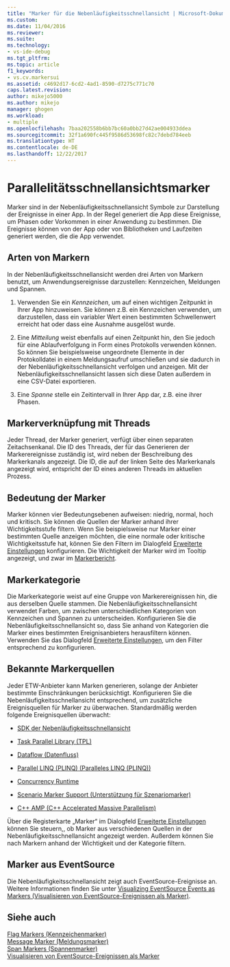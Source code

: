 ```yaml
---
title: "Marker für die Nebenläufigkeitsschnellansicht | Microsoft-Dokumentation"
ms.custom: 
ms.date: 11/04/2016
ms.reviewer: 
ms.suite: 
ms.technology:
- vs-ide-debug
ms.tgt_pltfrm: 
ms.topic: article
f1_keywords:
- vs.cv.markersui
ms.assetid: c4692d17-6cd2-4ad1-8590-d7275c771c70
caps.latest.revision: 
author: mikejo5000
ms.author: mikejo
manager: ghogen
ms.workload:
- multiple
ms.openlocfilehash: 7baa202558b6bb7bc60a0bb27d42ae004933ddea
ms.sourcegitcommit: 32f1a690fc445f9586d53698fc82c7debd784eeb
ms.translationtype: HT
ms.contentlocale: de-DE
ms.lasthandoff: 12/22/2017
---
```

# <a name="concurrency-visualizer-markers"></a>Parallelitätsschnellansichtsmarker
Marker sind in der Nebenläufigkeitsschnellansicht Symbole zur Darstellung der Ereignisse in einer App.  In der Regel generiert die App diese Ereignisse, um Phasen oder Vorkommen in einer Anwendung zu bestimmen.  Die Ereignisse können von der App oder von Bibliotheken und Laufzeiten generiert werden, die die App verwendet.  
  
## <a name="kinds-of-markers"></a>Arten von Markern  
 In der Nebenläufigkeitsschnellansicht werden drei Arten von Markern benutzt, um Anwendungsereignisse darzustellen: Kennzeichen, Meldungen und Spannen.  
  
1.  Verwenden Sie ein *Kennzeichen*, um auf einen wichtigen Zeitpunkt in Ihrer App hinzuweisen.  Sie können z.B. ein Kennzeichen verwenden, um darzustellen, dass ein variabler Wert einen bestimmten Schwellenwert erreicht hat oder dass eine Ausnahme ausgelöst wurde.  
  
2.  Eine *Mitteilung* weist ebenfalls auf einen Zeitpunkt hin, den Sie jedoch für eine Ablaufverfolgung in Form eines Protokolls verwenden können.  So können Sie beispielsweise ungeordnete Elemente in der Protokolldatei in einem Meldungsaufruf umschließen und sie dadurch in der Nebenläufigkeitsschnellansicht verfolgen und anzeigen. Mit der Nebenläufigkeitsschnellansicht lassen sich diese Daten außerdem in eine CSV-Datei exportieren.  
  
3.  Eine *Spanne* stelle ein Zeitintervall in Ihrer App dar, z.B. eine ihrer Phasen.  
  
## <a name="marker-linkage-to-threads"></a>Markerverknüpfung mit Threads  
 Jeder Thread, der Marker generiert, verfügt über einen separaten Zeitachsenkanal.  Die ID des Threads, der für das Generieren der Markerereignisse zuständig ist, wird neben der Beschreibung des Markerkanals angezeigt.  Die ID, die auf der linken Seite des Markerkanals angezeigt wird, entspricht der ID eines anderen Threads im aktuellen Prozess.  
  
## <a name="marker-importance"></a>Bedeutung der Marker  
 Marker können vier Bedeutungsebenen aufweisen: niedrig, normal, hoch und kritisch.  Sie können die Quellen der Marker anhand ihrer Wichtigkeitsstufe filtern.  Wenn Sie beispielsweise nur Marker einer bestimmten Quelle anzeigen möchten, die eine normale oder kritische Wichtigkeitsstufe hat, können Sie den Filtern im Dialogfeld [Erweiterte Einstellungen](../profiling/advanced-settings-dialog-box-concurrency-visualizer.md) konfigurieren. Die Wichtigkeit der Marker wird im Tooltip angezeigt, und zwar im [Markerbericht](../profiling/markers-report.md).  
  
## <a name="marker-category"></a>Markerkategorie  
 Die Markerkategorie weist auf eine Gruppe von Markerereignissen hin, die aus derselben Quelle stammen.  Die Nebenläufigkeitsschnellansicht verwendet Farben, um zwischen unterschiedlichen Kategorien von Kennzeichen und Spannen zu unterscheiden. Konfigurieren Sie die Nebenläufigkeitsschnellansicht so, dass Sie anhand von Kategorien die Marker eines bestimmten Ereignisanbieters herausfiltern können.  Verwenden Sie das Dialogfeld [Erweiterte Einstellungen](../profiling/advanced-settings-dialog-box-concurrency-visualizer.md), um den Filter entsprechend zu konfigurieren.  
  
## <a name="known-sources-of-markers"></a>Bekannte Markerquellen  
 Jeder ETW-Anbieter kann Marken generieren, solange der Anbieter bestimmte Einschränkungen berücksichtigt. Konfigurieren Sie die Nebenläufigkeitsschnellansicht entsprechend, um zusätzliche Ereignisquellen für Marker zu überwachen. Standardmäßig werden folgende Ereignisquellen überwacht:  
  
-   [SDK der Nebenläufigkeitsschnellansicht](../profiling/concurrency-visualizer-sdk.md)  
  
-   [Task Parallel Library (TPL)](/dotnet/standard/parallel-programming/task-parallel-library-tpl)  
  
-   [Dataflow (Datenfluss)](/dotnet/standard/parallel-programming/dataflow-task-parallel-library)  
  
-   [Parallel LINQ (PLINQ) (Paralleles LINQ (PLINQ))](/dotnet/standard/parallel-programming/parallel-linq-plinq)  
  
-   [Concurrency Runtime](/cpp/parallel/concrt/concurrency-runtime)  
  
-   [Scenario Marker Support (Unterstützung für Szenariomarker)](http://msdn.microsoft.com/en-us/e3b55bc2-b451-4214-ae00-0c7f5a5baec8)  
  
-   [C++ AMP (C++ Accelerated Massive Parallelism)](/cpp/parallel/amp/cpp-amp-cpp-accelerated-massive-parallelism)  
  
 Über die Registerkarte „Marker“ im Dialogfeld [Erweiterte Einstellungen](../profiling/advanced-settings-dialog-box-concurrency-visualizer.md) können Sie steuern,, ob Marker aus verschiedenen Quellen in der Nebenläufigkeitsschnellansicht angezeigt werden. Außerdem können Sie nach Markern anhand der Wichtigkeit und der Kategorie filtern.  
  
## <a name="markers-from-eventsource"></a>Marker aus EventSource  
 Die Nebenläufigkeitsschnellansicht zeigt auch EventSource-Ereignisse an.  Weitere Informationen finden Sie unter [Visualizing EventSource Events as Markers (Visualisieren von EventSource-Ereignissen als Marker)](../profiling/visualizing-eventsource-events-as-markers.md).  
  
## <a name="see-also"></a>Siehe auch  
 [Flag Markers (Kennzeichenmarker)](../profiling/flag-markers.md)   
 [Message Marker (Meldungsmarker)](../profiling/message-markers.md)   
 [Span Markers (Spannenmarker)](../profiling/span-markers.md)   
 [Visualisieren von EventSource-Ereignissen als Marker](../profiling/visualizing-eventsource-events-as-markers.md)